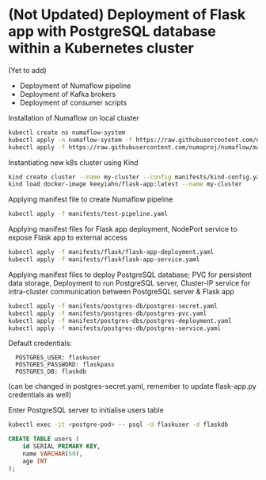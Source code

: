 # (Not Updated) Deployment of Flask app with PostgreSQL database within a Kubernetes cluster

(Yet to add)
- Deployment of Numaflow pipeline
- Deployment of Kafka brokers
- Deployment of consumer scripts 

Installation of Numaflow on local cluster
```bash
kubectl create ns numaflow-system
kubectl apply -n numaflow-system -f https://raw.githubusercontent.com/numaproj/numaflow/main/config/install.yaml
kubectl apply -f https://raw.githubusercontent.com/numaproj/numaflow/main/examples/0-isbsvc-jetstream.yaml
```

Instantiating new k8s cluster using Kind
```bash
kind create cluster --name my-cluster --config manifests/kind-config.yaml
kind load docker-image keeyiahn/flask-app:latest --name my-cluster 
```
Applying manifest file to create Numaflow pipeline
```bash
kubectl apply -f manifests/test-pipeline.yaml
```

Applying manifest files for Flask app deployment, NodePort service to expose Flask app to external access
```bash
kubectl apply -f manifests/flask/flask-app-deployment.yaml
kubectl apply -f manifests/flaskflask-app-service.yaml
```

Applying manifest files to deploy PostgreSQL database; PVC for persistent data storage, Deployment to run PostgreSQL server, Cluster-IP service for intra-cluster communication between PostgreSQL server & Flask app 
```bash
kubectl apply -f manifests/postgres-db/postgres-secret.yaml
kubectl apply -f manifests/postgres-db/postgres-pvc.yaml
kubectl apply -f manifest/postgres-dbs/postgres-deployment.yaml
kubectl apply -f manifests/postgres-db/postgres-service.yaml
```
Default credentials:
```
  POSTGRES_USER: flaskuser
  POSTGRES_PASSWORD: flaskpass
  POSTGRES_DB: flaskdb
```
(can be changed in postgres-secret.yaml, remember to update flask-app.py credentials as well)

Enter PostgreSQL server to initialise users table
```bash
kubectl exec -it <postgre-pod> -- psql -U flaskuser -d flaskdb
```
```sql
CREATE TABLE users (
    id SERIAL PRIMARY KEY,
    name VARCHAR(50),
    age INT
);
```

